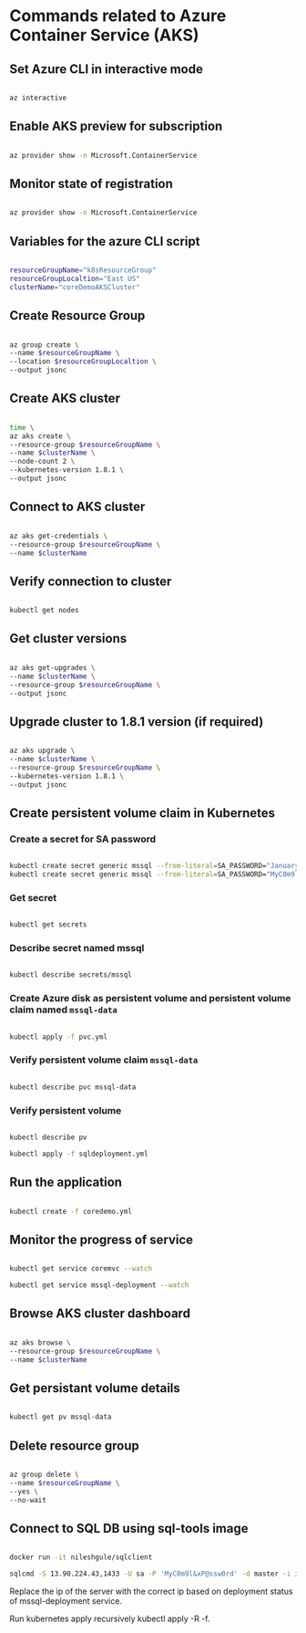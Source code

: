 # Commands related to Azure Container Service (AKS)

## Set Azure CLI in interactive mode

```bash

az interactive

```

## Enable AKS preview for subscription

```bash

az provider show -n Microsoft.ContainerService

```

## Monitor state of registration

```bash

az provider show -n Microsoft.ContainerService

```

## Variables for the azure CLI script

```bash

resourceGroupName="k8sResourceGroup"
resourceGroupLocaltion="East US"
clusterName="coreDemoAKSCluster"

```

## Create Resource Group

```bash

az group create \
--name $resourceGroupName \
--location $resourceGroupLocaltion \
--output jsonc

```

## Create AKS cluster

```bash

time \
az aks create \
--resource-group $resourceGroupName \
--name $clusterName \
--node-count 2 \
--kubernetes-version 1.8.1 \
--output jsonc

```

## Connect to AKS cluster

```bash

az aks get-credentials \
--resource-group $resourceGroupName \
--name $clusterName

```

## Verify connection to cluster

```bash

kubectl get nodes

```

## Get cluster versions

```bash

az aks get-upgrades \
--name $clusterName \
--resource-group $resourceGroupName \
--output jsonc

```

## Upgrade cluster to 1.8.1 version (if required)

```bash

az aks upgrade \
--name $clusterName \
--resource-group $resourceGroupName \
--kubernetes-version 1.8.1 \
--output jsonc

```

## Create persistent volume claim in Kubernetes

### Create a secret for SA password

```bash

kubectl create secret generic mssql --from-literal=SA_PASSWORD="January2018"
kubectl create secret generic mssql --from-literal=SA_PASSWORD="MyC0m9l&xP@ssw0rd"

```

### Get secret

```bash

kubectl get secrets

```

### Describe secret named mssql

```bash

kubectl describe secrets/mssql

```

### Create Azure disk as persistent volume and persistent volume claim named `mssql-data`

```bash

kubectl apply -f pvc.yml

```

### Verify persistent volume claim `mssql-data`

```bash

kubectl describe pvc mssql-data

```

### Verify persistent volume

```bash

kubectl describe pv

kubectl apply -f sqldeployment.yml

```

## Run the application

```bash

kubectl create -f coredemo.yml

```

## Monitor the progress of service

```bash

kubectl get service coremvc --watch

kubectl get service mssql-deployment --watch

```

## Browse AKS cluster dashboard

```bash

az aks browse \
--resource-group $resourceGroupName \
--name $clusterName

```

## Get persistant volume details

```bash

kubectl get pv mssql-data

```

## Delete resource group

```bash

az group delete \
--name $resourceGroupName \
--yes \
--no-wait

```

## Connect to SQL DB using sql-tools image

```bash

docker run -it nileshgule/sqlclient

sqlcmd -S 13.90.224.43,1433 -U sa -P 'MyC0m9l&xP@ssw0rd' -d master -i initialize-database.sql

```

Replace the ip of the server with the correct ip based on deployment status of mssql-deployment service.

Run kubernetes apply recursively
kubectl apply -R -f.
 